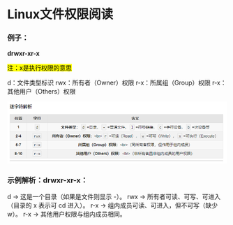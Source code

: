 # Linux文件权限阅读


### 例子：

**drwxr-xr-x**

<mark>注：x是执行权限的意思</mark>


d：文件类型标识
rwx：所有者（Owner）权限
r-x：所属组（Group）权限
r-x：其他用户（Others）权限

![屏幕截图 2025-06-04 102040](vx_images/484995258048737.png)



### **示例解析：drwxr-xr-x**：
d → 这是一个目录（如果是文件则显示 -）。
rwx → 所有者可读、可写、可进入（目录的 x 表示可 cd 进入）。
r-x → 组内成员可读、可进入，但不可写（缺少 w）。
r-x → 其他用户权限与组内成员相同。
